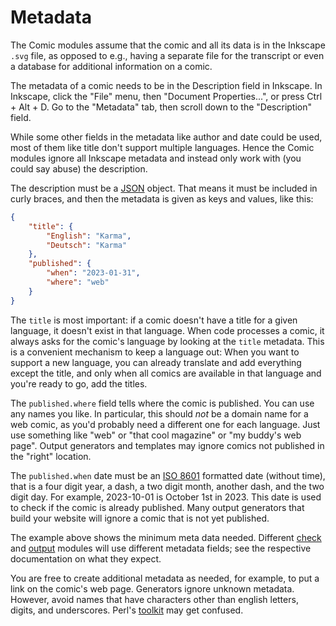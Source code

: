 # Metadata

The Comic modules assume that the comic and all its data is in the Inkscape
`.svg` file, as opposed to e.g., having a separate file for the transcript
or even a database for additional information on a comic.

The metadata of a comic needs to be in the Description field in Inkscape. In
Inkscape, click the "File" menu, then "Document Properties...", or press
Ctrl + Alt + D. Go to the "Metadata" tab, then scroll down to the
"Description" field.

While some other fields in the metadata like author and date could be used,
most of them like title don't support multiple languages. Hence the Comic
modules ignore all Inkscape metadata and instead only work with (you could
say abuse) the description.

The description must be a [JSON](https://www.json.org/json-en.html) object.
That means it must be included in curly braces, and then the metadata is
given as keys and values, like this:

```json
{
    "title": {
        "English": "Karma",
        "Deutsch": "Karma"
    },
    "published": {
        "when": "2023-01-31",
        "where": "web"
    }
}
```

The `title` is most important: if a comic doesn't have a title for a given
language, it doesn't exist in that language. When code processes a comic, it
always asks for the comic's language by looking at the `title` metadata.
This is a convenient mechanism to keep a language out: When you want to
support a new language, you can already translate and add everything except
the title, and only when all comics are available in that language and
you're ready to go, add the titles.

The `published.where` field tells where the comic is published. You can use
any names you like. In particular, this should *not* be a domain name for a
web comic, as you'd probably need a different one for each language. Just
use something like "web" or "that cool magazine" or "my buddy's web page".
Output generators and templates may ignore comics not published in the
"right" location.

The `published.when` date must be an [ISO
8601](https://en.wikipedia.org/wiki/ISO_8601) formatted date (without time),
that is a four digit year, a dash, a two digit month, another dash, and the
two digit day. For example, 2023-10-01 is October 1st in 2023. This date is
used to check if the comic is already published. Many output generators that
build your website will ignore a comic that is not yet published.

The example above shows the minimum meta data needed. Different
[check](checks.md) and [output](outputs.md) modules will use different
metadata fields; see the respective documentation on what they expect.

You are free to create additional metadata as needed, for example, to put a
link on the comic's web page. Generators ignore unknown metadata. However,
avoid names that have characters other than english letters, digits, and
underscores. Perl's [toolkit](templates.md) may get confused.
